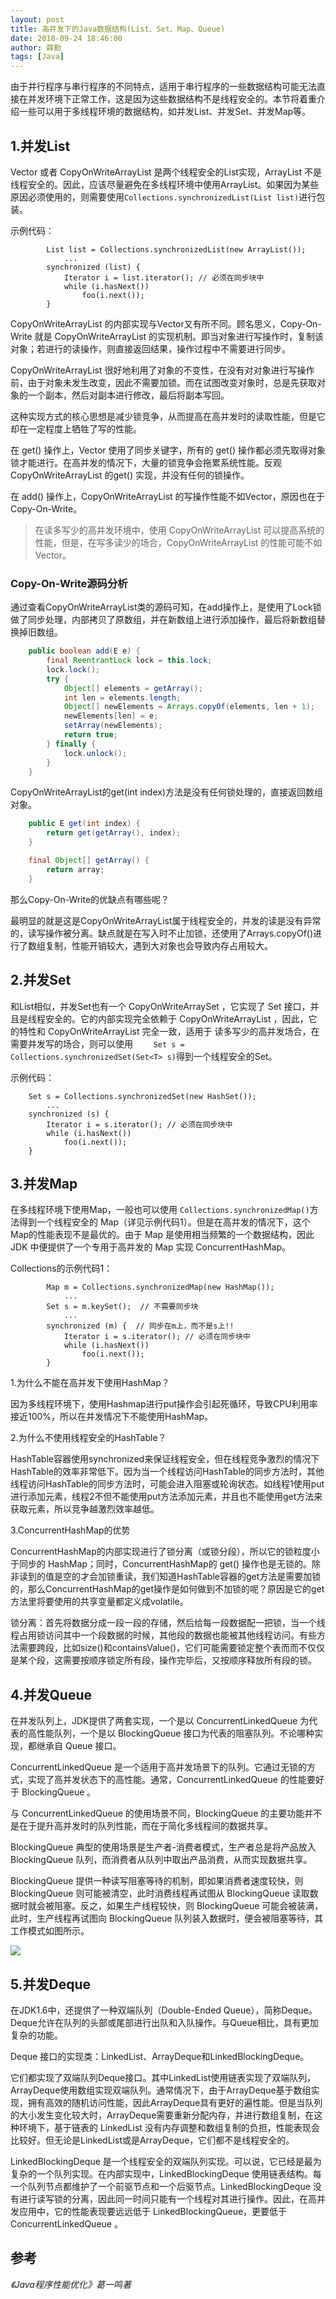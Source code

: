 ```yaml
---
layout: post
title: 高并发下的Java数据结构(List、Set、Map、Queue)
date: 2018-09-24 18:46:00
author: 薛勤
tags: [Java]
---
```

由于并行程序与串行程序的不同特点，适用于串行程序的一些数据结构可能无法直接在并发环境下正常工作，这是因为这些数据结构不是线程安全的。本节将着重介绍一些可以用于多线程环境的数据结构，如并发List、并发Set、并发Map等。

## 1.并发List

Vector 或者 CopyOnWriteArrayList 是两个线程安全的List实现，ArrayList 不是线程安全的。因此，应该尽量避免在多线程环境中使用ArrayList。如果因为某些原因必须使用的，则需要使用`Collections.synchronizedList(List list)`进行包装。

示例代码：

```
        List list = Collections.synchronizedList(new ArrayList());
            ...
        synchronized (list) {
            Iterator i = list.iterator(); // 必须在同步块中
            while (i.hasNext())
                foo(i.next());
        }
```

CopyOnWriteArrayList 的内部实现与Vector又有所不同。顾名思义，Copy-On-Write 就是 CopyOnWriteArrayList 的实现机制。即当对象进行写操作时，复制该对象；若进行的读操作，则直接返回结果，操作过程中不需要进行同步。

CopyOnWriteArrayList 很好地利用了对象的不变性，在没有对对象进行写操作前，由于对象未发生改变，因此不需要加锁。而在试图改变对象时，总是先获取对象的一个副本，然后对副本进行修改，最后将副本写回。

这种实现方式的核心思想是减少锁竞争，从而提高在高并发时的读取性能，但是它却在一定程度上牺牲了写的性能。

在 get() 操作上，Vector 使用了同步关键字，所有的 get() 操作都必须先取得对象锁才能进行。在高并发的情况下，大量的锁竞争会拖累系统性能。反观CopyOnWriteArrayList 的get() 实现，并没有任何的锁操作。

在 add() 操作上，CopyOnWriteArrayList 的写操作性能不如Vector，原因也在于Copy-On-Write。

> 在读多写少的高并发环境中，使用 CopyOnWriteArrayList 可以提高系统的性能，但是，在写多读少的场合，CopyOnWriteArrayList  的性能可能不如 Vector。

### Copy-On-Write源码分析

通过查看CopyOnWriteArrayList类的源码可知，在add操作上，是使用了Lock锁做了同步处理，内部拷贝了原数组，并在新数组上进行添加操作，最后将新数组替换掉旧数组。

```java
    public boolean add(E e) {
        final ReentrantLock lock = this.lock;
        lock.lock();
        try {
            Object[] elements = getArray();
            int len = elements.length;
            Object[] newElements = Arrays.copyOf(elements, len + 1);
            newElements[len] = e;
            setArray(newElements);
            return true;
        } finally {
            lock.unlock();
        }
    }
```

CopyOnWriteArrayList的get(int index)方法是没有任何锁处理的，直接返回数组对象。

```java
    public E get(int index) {
        return get(getArray(), index);
    }

    final Object[] getArray() {
        return array;
    }
```

那么Copy-On-Write的优缺点有哪些呢？

最明显的就是这是CopyOnWriteArrayList属于线程安全的，并发的读是没有异常的，读写操作被分离。缺点就是在写入时不止加锁，还使用了Arrays.copyOf()进行了数组复制，性能开销较大，遇到大对象也会导致内存占用较大。

## 2.并发Set

和List相似，并发Set也有一个 CopyOnWriteArraySet ，它实现了 Set 接口，并且是线程安全的。它的内部实现完全依赖于 CopyOnWriteArrayList ，因此，它的特性和 CopyOnWriteArrayList 完全一致，适用于 读多写少的高并发场合，在需要并发写的场合，则可以使用 `    Set s = Collections.synchronizedSet(Set<T> s)`得到一个线程安全的Set。

示例代码：

        Set s = Collections.synchronizedSet(new HashSet());
            ...
        synchronized (s) {
            Iterator i = s.iterator(); // 必须在同步块中
            while (i.hasNext())
                foo(i.next());
        }


## 3.并发Map

在多线程环境下使用Map，一般也可以使用 `Collections.synchronizedMap()`方法得到一个线程安全的 Map（详见示例代码1）。但是在高并发的情况下，这个Map的性能表现不是最优的。由于 Map 是使用相当频繁的一个数据结构，因此 JDK 中便提供了一个专用于高并发的 Map 实现 ConcurrentHashMap。

Collections的示例代码1：

```
        Map m = Collections.synchronizedMap(new HashMap());
            ...
        Set s = m.keySet();  // 不需要同步块
            ...
        synchronized (m) {  // 同步在m上，而不是s上!!
            Iterator i = s.iterator(); // 必须在同步块中
            while (i.hasNext())
                foo(i.next());
        }
```

1.为什么不能在高并发下使用HashMap？

因为多线程环境下，使用Hashmap进行put操作会引起死循环，导致CPU利用率接近100%，所以在并发情况下不能使用HashMap。

2.为什么不使用线程安全的HashTable？

HashTable容器使用synchronized来保证线程安全，但在线程竞争激烈的情况下HashTable的效率非常低下。因为当一个线程访问HashTable的同步方法时，其他线程访问HashTable的同步方法时，可能会进入阻塞或轮询状态。如线程1使用put进行添加元素，线程2不但不能使用put方法添加元素，并且也不能使用get方法来获取元素，所以竞争越激烈效率越低。

3.ConcurrentHashMap的优势

ConcurrentHashMap的内部实现进行了锁分离（或锁分段），所以它的锁粒度小于同步的 HashMap；同时，ConcurrentHashMap的 get() 操作也是无锁的。除非读到的值是空的才会加锁重读，我们知道HashTable容器的get方法是需要加锁的，那么ConcurrentHashMap的get操作是如何做到不加锁的呢？原因是它的get方法里将要使用的共享变量都定义成volatile。

锁分离：首先将数据分成一段一段的存储，然后给每一段数据配一把锁，当一个线程占用锁访问其中一个段数据的时候，其他段的数据也能被其他线程访问。有些方法需要跨段，比如size()和containsValue()，它们可能需要锁定整个表而而不仅仅是某个段，这需要按顺序锁定所有段，操作完毕后，又按顺序释放所有段的锁。

## 4.并发Queue

在并发队列上，JDK提供了两套实现，一个是以 ConcurrentLinkedQueue 为代表的高性能队列，一个是以 BlockingQueue 接口为代表的阻塞队列。不论哪种实现，都继承自 Queue 接口。

ConcurrentLinkedQueue 是一个适用于高并发场景下的队列。它通过无锁的方式，实现了高并发状态下的高性能。通常，ConcurrentLinkedQueue 的性能要好于 BlockingQueue 。

与 ConcurrentLinkedQueue 的使用场景不同，BlockingQueue 的主要功能并不是在于提升高并发时的队列性能，而在于简化多线程间的数据共享。

BlockingQueue 典型的使用场景是生产者-消费者模式，生产者总是将产品放入 BlockingQueue 队列，而消费者从队列中取出产品消费，从而实现数据共享。

BlockingQueue 提供一种读写阻塞等待的机制，即如果消费者速度较快，则 BlockingQueue 则可能被清空，此时消费线程再试图从 BlockingQueue 读取数据时就会被阻塞。反之，如果生产线程较快，则 BlockingQueue 可能会被装满，此时，生产线程再试图向 BlockingQueue 队列装入数据时，便会被阻塞等待，其工作模式如图所示。

![](./20180924高并发下的Java数据结构ListSetMapQueue/1136672-20180924184610474-437423278.png)


## 5.并发Deque

在JDK1.6中，还提供了一种双端队列（Double-Ended Queue），简称Deque。Deque允许在队列的头部或尾部进行出队和入队操作。与Queue相比，具有更加复杂的功能。

Deque 接口的实现类：LinkedList、ArrayDeque和LinkedBlockingDeque。

它们都实现了双端队列Deque接口。其中LinkedList使用链表实现了双端队列，ArrayDeque使用数组实现双端队列。通常情况下，由于ArrayDeque基于数组实现，拥有高效的随机访问性能，因此ArrayDeque具有更好的遍性能。但是当队列的大小发生变化较大时，ArrayDeque需要重新分配内存，并进行数组复制，在这种环境下，基于链表的 LinkedList 没有内存调整和数组复制的负担，性能表现会比较好。但无论是LinkedList或是ArrayDeque，它们都不是线程安全的。

LinkedBlockingDeque 是一个线程安全的双端队列实现。可以说，它已经是最为复杂的一个队列实现。在内部实现中，LinkedBlockingDeque 使用链表结构。每一个队列节点都维护了一个前驱节点和一个后驱节点。LinkedBlockingDeque 没有进行读写锁的分离，因此同一时间只能有一个线程对其进行操作。因此，在高并发应用中，它的性能表现要远远低于 LinkedBlockingQueue，更要低于 ConcurrentLinkedQueue 。



## 参考

*《Java程序性能优化》葛一鸣著*
